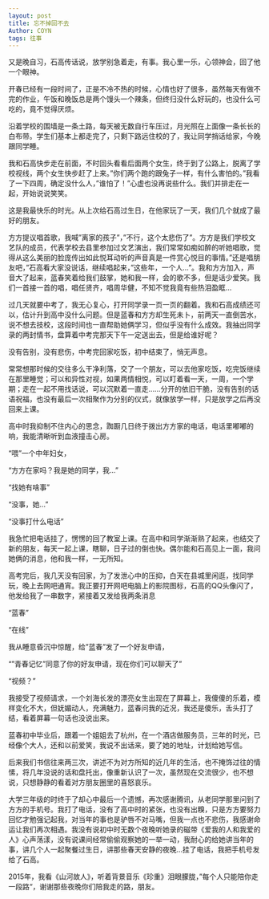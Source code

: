 ```yaml
---
layout: post
title: 忘不掉回不去
Author: COYN
tags: 往事
---
```



又是晚自习，石高传话说，放学别急着走，有事。我心里一乐，心领神会，回了他一个眼神。

开春已经有一段时间了，正是不冷不热的时候，心情也好了很多，虽然每天有做不完的作业，午饭和晚饭总是两个馒头一个辣条，但终归没什么好玩的，也没什么可吃的，竟不觉得厌烦。

沿着学校的围墙是一条土路，每天被无数自行车压过，月光照在上面像一条长长的白布带。学生们基本上都走完了，只剩下路远住校的了，我让同学捎话给家，今晚跟同学睡。

我和石高快步走在前面，不时回头看看后面两个女生，终于到了公路上，脱离了学校视线，两个女生快步赶了上来。”你们两个跑的跟兔子一样，有什么害怕的。”我看了一下四周，确定没什么人，”谁怕了！”心虚也没再说些什么。我们并排走在一起，开始说说笑笑。

这是我最快乐的时光。从上次给石高过生日，在他家玩了一天，我们几个就成了最好的朋友。

方方提议唱首歌，我喊”离家的孩子”，”不行，这个太悲伤了”。方方是我们学校文艺队的成员，代表学校去县里参加过文艺演出，我们常常如痴如醉的听她唱歌，觉得从这么美丽的脸庞传出如此悦耳动听的声音真是一件赏心悦目的事情。”还是唱朋友吧，”石高看大家没说话，继续唱起来，”这些年，一个人…”。我和方方加入，声音大了起来，蓝春笑着给我们鼓掌，她和我一样，会的歌不多，但是话少爱笑。我们一首接一首的唱，唱任贤齐，唱周华健，不知不觉我竟有些热泪盈眶…

过几天就要中考了，我无心复心，打开同学录一页一页的翻着。我和石高成绩还可以，估计升到高中没什么问题。但是蓝春和方方却生死未卜，前两天一直倒苦水，说不想去技校，这段时间也一直帮助她俩学习，但似乎没有什么成效。我抽出同学录的两封情书，盘算着中考完那天下午一定送出去，但是给谁好呢？

没有告别，没有悲伤，中考完回家吃饭，初中结束了，悄无声息。

常常想那时候的交往多么干净利落，交了一个朋友，可以去他家吃饭，吃完饭继续在那里睡觉；可以和异性对视，如果两情相悦，可以盯着看一天，一周，一个学期；走在一起不用找话说，可以沉默着一直走……分开的依旧干脆，没有告别的话语祝福，也没有最后一次相聚作为分别的仪式，就像放学一样，只是放学之后再没回来上课。

高中时我抑制不住内心的思念，踟蹰几日终于拨出方方家的电话，电话里嘟嘟的响，我能清晰听到血液撞击心房。

 

“喂”一个中年妇女，

“方方在家吗？我是她的同学，我…”

“找她有啥事”

“没事，她…”

“没事打什么电话”

 

我急忙把电话挂了，愣愣的回了教室上课。在高中和同学渐渐熟了起来，也结交了新的朋友，每天一起上课，瞎聊，日子过的倒也快。偶尔能和石高见上一面，我问她俩的消息，他和我一样，一无所知。

高考完后，我几天没有回家，为了发泄心中的压抑，白天在县城里闲逛，找同学玩，晚上去网吧通宵。我正要打开网吧电脑上的影院图标，石高的QQ头像闪了，他发给我了一串数字，紧接着又发给我两条消息

 

“蓝春”

“在线”

 

我从睡意昏沉中惊醒，给”蓝春”发了一个好友申请，

 

“”青春记忆”同意了你的好友申请，现在你们可以聊天了”

“视频？”
 

我接受了视频请求，一个刘海长发的漂亮女生出现在了屏幕上，我傻傻的乐着，模样变化不大，但妩媚动人，充满魅力，蓝春问我的近况，我还是傻乐，舌头打了结，看着屏幕一句话也没说出来。

蓝春初中毕业后，跟着一个姐姐去了杭州，在一个酒店做服务员，三年的时光，已经像个大人，还和以前爱笑，我说不出话来，要了她的地址，计划给她写信。

后来我们书信往来两三次，讲述不为对方所知的近几年的生活，也不掩饰过往的情愫，将几年没说的话和盘托出，像重新认识了一次，虽然现在交流很少，也不想说，只想静静的看着对方朋友圈里的喜怒哀乐。

大学三年级的时终于了却心中最后一个遗憾，再次感谢腾讯，从老同学那里问到了方方的手机号。我打了电话，没有了高中时的紧张，也没有出糗，只是方方要努力回忆才勉强记起我，对当年的事也是驴唇不对马嘴，但我一点也不悲伤，我感谢命运让我们再次相遇。我没有说初中时无数个夜晚听她录的磁带《爱我的人和我爱的人》心声荡漾，没有说课间经常偷偷观察她的一举一动，我耐心的给她讲当年的事，讲几个人一起聚餐过生日，讲那些春天安静的夜晚…挂了电话，我把手机号发给了石高。

2015年，我看《山河故人》，听着背景音乐《珍重》泪眼朦胧，”每个人只能陪你走一段路“，谢谢那些夜晚你们陪我走的路，朋友。
